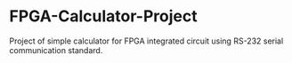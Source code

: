 # FPGA-Calculator-Project
Project of simple calculator for FPGA integrated circuit using RS-232 serial communication standard.
